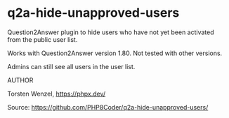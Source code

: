 # q2a-hide-unapproved-users

Question2Answer plugin to hide users who have not yet been activated from the public user list.

Works with Question2Answer version 1.80. Not tested with other versions.

Admins can still see all users in the user list.

AUTHOR

Torsten Wenzel, https://phpx.dev/

Source: https://github.com/PHP8Coder/q2a-hide-unapproved-users/
